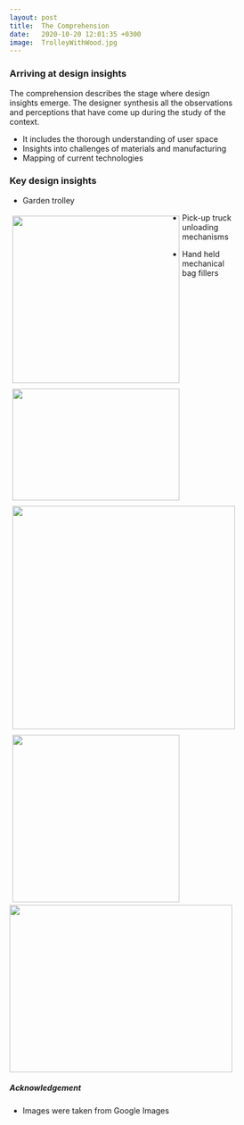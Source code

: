 ```yaml
---
layout: post
title:  The Comprehension
date:   2020-10-20 12:01:35 +0300
image:  TrolleyWithWood.jpg
---
```

### Arriving at design insights
The comprehension describes the stage where design insights emerge. The designer synthesis all the observations and perceptions that have come up during the study of the context. 
* It includes the thorough understanding of user space
* Insights into challenges of materials and manufacturing 
* Mapping of current technologies

### Key design insights
* Garden trolley 
<style>
* {
  box-sizing: border-box;
}

.column {
  float: left;
  padding: 5px;
}

/* Clearfix (clear floats) */
.row::after {
  content: "";
  clear: both;
  display: center;
}

.imgContainer{
    float:left;
}

</style>


<div markdown="1" class="row">
  <div class="column">
    <img src="{{site.baseurl}}/images/plasticTrolley.jpg" height="300" width="300">
  </div>
  <div class="column">
    <img src="{{site.baseurl}}/images/3rdCTrolley.jpg" height="200" width="300">
  </div>
</div>

* Pick-up truck unloading mechanisms
<div markdown="1" class="row">
  <div class="column">
    <img src="{{site.baseurl}}/images/StoneUnloading.jpg" height="400" width="400">
  </div>
  <div class="column">
    <img src="{{site.baseurl}}/images/UnloadingRoller.jpg" height="300" width="300">
  </div>
</div>

* Hand held mechanical bag fillers
<div markdown="1" >
<img src="{{site.baseurl}}/images/LoadingRice.jpg" height="300" width="400">
</div>

##### Acknowledgement

* Images were taken from Google Images